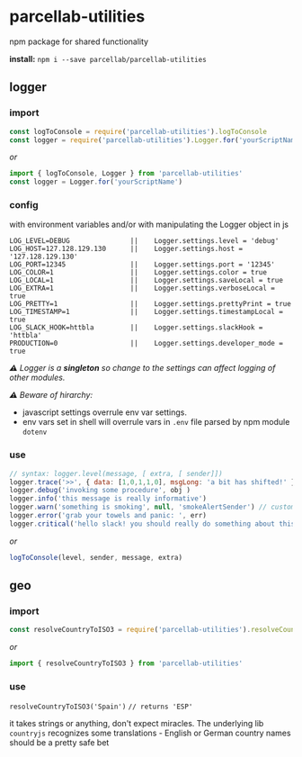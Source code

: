 # parcellab-utilities 
npm package for shared functionality

**install:** `npm i --save parcellab/parcellab-utilities`

## logger

### import
```javascript
const logToConsole = require('parcellab-utilities').logToConsole
const logger = require('parcellab-utilities').Logger.for('yourScriptName')
```
*or*
```javascript
import { logToConsole, Logger } from 'parcellab-utilities'
const logger = Logger.for('yourScriptName') 
```
### config
with environment variables and/or with manipulating the Logger object in js
```
LOG_LEVEL=DEBUG               ||    Logger.settings.level = 'debug' 
LOG_HOST=127.128.129.130      ||    Logger.settings.host = '127.128.129.130'
LOG_PORT=12345                ||    Logger.settings.port = '12345'
LOG_COLOR=1                   ||    Logger.settings.color = true
LOG_LOCAL=1                   ||    Logger.settings.saveLocal = true
LOG_EXTRA=1                   ||    Logger.settings.verboseLocal = true
LOG_PRETTY=1                  ||    Logger.settings.prettyPrint = true
LOG_TIMESTAMP=1               ||    Logger.settings.timestampLocal = true
LOG_SLACK_HOOK=httbla         ||    Logger.settings.slackHook = 'httbla'
PRODUCTION=0                  ||    Logger.settings.developer_mode = true

```
_**⚠️** Logger is a **singleton** so change to the settings can affect logging of other modules._

_**⚠️** Beware of hirarchy:_
 * javascript settings overrule env var settings.
 * env vars set in shell will overrule vars in `.env` file parsed by npm module `dotenv`


### use
```javascript
// syntax: logger.level(message, [ extra, [ sender]])
logger.trace('>>', { data: [1,0,1,1,0], msgLong: 'a bit has shifted!' })
logger.debug('invoking some procedure', obj )
logger.info('this message is really informative')
logger.warn('something is smoking', null, 'smokeAlertSender') // custom sender
logger.error('grab your towels and panic: ', err)
logger.critical('hello slack! you should really do something about this NOW', err, 'importantFkt')
```
*or*
```javascript
logToConsole(level, sender, message, extra)
```

## geo

### import
```javascript
const resolveCountryToISO3 = require('parcellab-utilities').resolveCountryToISO3
```
*or*
```javascript
import { resolveCountryToISO3 } from 'parcellab-utilities'
```

### use
`resolveCountryToISO3('Spain')` `// returns 'ESP'`

it takes strings or anything, don't expect miracles. The underlying lib `countryjs` recognizes some translations - English or German country names should be a pretty safe bet
